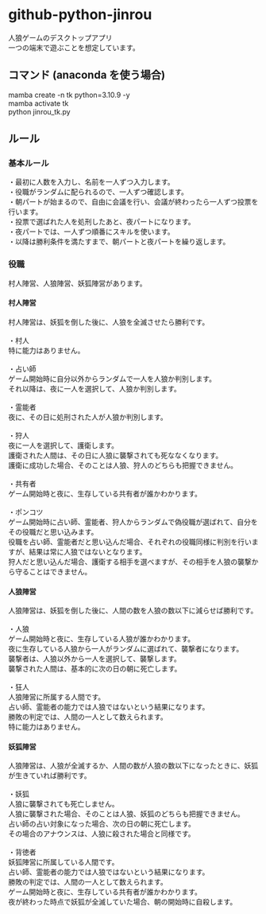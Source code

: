 # github-python-jinrou
人狼ゲームのデスクトップアプリ<br>
一つの端末で遊ぶことを想定しています。

## コマンド (anaconda を使う場合)
mamba create -n tk python=3.10.9 -y<br>
mamba activate tk<br>
python jinrou_tk.py

## ルール
### 基本ルール
・最初に人数を入力し、名前を一人ずつ入力します。<br>
・役職がランダムに配られるので、一人ずつ確認します。<br>
・朝パートが始まるので、自由に会議を行い、会議が終わったら一人ずつ投票を行います。<br>
・投票で選ばれた人を処刑したあと、夜パートになります。<br>
・夜パートでは、一人ずつ順番にスキルを使います。<br>
・以降は勝利条件を満たすまで、朝パートと夜パートを繰り返します。

### 役職
村人陣営、人狼陣営、妖狐陣営があります。
#### 村人陣営
村人陣営は、妖狐を倒した後に、人狼を全滅させたら勝利です。<br>
<br>
・村人<br>
特に能力はありません。<br>
<br>
・占い師<br>
ゲーム開始時に自分以外からランダムで一人を人狼か判別します。<br>
それ以降は、夜に一人を選択して、人狼か判別します。<br>
<br>
・霊能者<br>
夜に、その日に処刑された人が人狼か判別します。<br>
<br>
・狩人<br>
夜に一人を選択して、護衛します。<br>
護衛された人間は、その日に人狼に襲撃されても死ななくなります。<br>
護衛に成功した場合、そのことは人狼、狩人のどちらも把握できません。<br>
<br>
・共有者<br>
ゲーム開始時と夜に、生存している共有者が誰かわかります。<br>
<br>
・ポンコツ<br>
ゲーム開始時に占い師、霊能者、狩人からランダムで偽役職が選ばれて、自分をその役職だと思い込みます。<br>
役職を占い師、霊能者だと思い込んだ場合、それぞれの役職同様に判別を行いますが、結果は常に人狼ではないとなります。<br>
狩人だと思い込んだ場合、護衛する相手を選べますが、その相手を人狼の襲撃から守ることはできません。

#### 人狼陣営
人狼陣営は、妖狐を倒した後に、人間の数を人狼の数以下に減らせば勝利です。<br>
<br>
・人狼<br>
ゲーム開始時と夜に、生存している人狼が誰かわかります。<br>
夜に生存している人狼から一人がランダムに選ばれて、襲撃者になります。<br>
襲撃者は、人狼以外から一人を選択して、襲撃します。<br>
襲撃された人間は、基本的に次の日の朝に死亡します。<br>
<br>
・狂人<br>
人狼陣営に所属する人間です。<br>
占い師、霊能者の能力では人狼ではないという結果になります。<br>
勝敗の判定では、人間の一人として数えられます。<br>
特に能力はありません。<br>

#### 妖狐陣営
人狼陣営は、人狼が全滅するか、人間の数が人狼の数以下になったときに、妖狐が生きていれば勝利です。<br>
<br>
・妖狐<br>
人狼に襲撃されても死亡しません。<br>
人狼に襲撃された場合、そのことは人狼、妖狐のどちらも把握できません。<br>
占い師の占い対象になった場合、次の日の朝に死亡します。<br>
その場合のアナウンスは、人狼に殺された場合と同様です。<br>
<br>
・背徳者<br>
妖狐陣営に所属している人間です。<br>
占い師、霊能者の能力では人狼ではないという結果になります。<br>
勝敗の判定では、人間の一人として数えられます。<br>
ゲーム開始時と夜に、生存している共有者が誰かわかります。<br>
夜が終わった時点で妖狐が全滅していた場合、朝の開始時に自殺します。<br>
